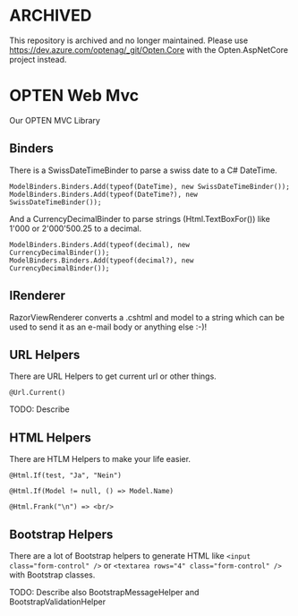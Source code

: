 # ARCHIVED
This repository is archived and no longer maintained. Please use https://dev.azure.com/optenag/_git/Opten.Core with the Opten.AspNetCore project instead.

# OPTEN Web Mvc

Our OPTEN MVC Library

## Binders

There is a SwissDateTimeBinder to parse a swiss date to a C# DateTime.

    ModelBinders.Binders.Add(typeof(DateTime), new SwissDateTimeBinder());
    ModelBinders.Binders.Add(typeof(DateTime?), new SwissDateTimeBinder());

And a CurrencyDecimalBinder to parse strings (Html.TextBoxFor()) like 1'000 or 2'000'500.25 to a decimal.

    ModelBinders.Binders.Add(typeof(decimal), new CurrencyDecimalBinder());
    ModelBinders.Binders.Add(typeof(decimal?), new CurrencyDecimalBinder());
	

## IRenderer

RazorViewRenderer converts a .cshtml and model to a string which can be used to send it as an e-mail body or anything else :-)!
	

## URL Helpers

There are URL Helpers to get current url or other things.

    @Url.Current()

TODO: Describe


## HTML Helpers

There are HTLM Helpers to make your life easier.

    @Html.If(test, "Ja", "Nein")

    @Html.If(Model != null, () => Model.Name)

    @Html.Frank("\n") => <br/>


## Bootstrap Helpers

There are a lot of Bootstrap helpers to generate HTML like ```<input class="form-control" />``` or ```<textarea rows="4" class="form-control" />``` with Bootstrap classes.

TODO: Describe also BootstrapMessageHelper and BootstrapValidationHelper
